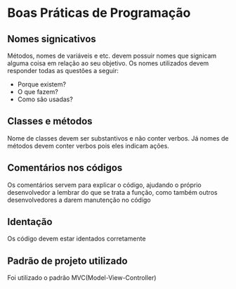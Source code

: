 # Boas Práticas de Programação

## Nomes signicativos

Métodos, nomes de variáveis e etc. devem possuir nomes que signicam alguma
coisa em relação ao seu objetivo. Os nomes utilizados devem responder todas as
questões a seguir:
- Porque existem?
- O que fazem?
- Como são usadas?

## Classes e métodos

Nome de classes devem ser substantivos e não conter verbos. Já nomes de
métodos devem conter verbos pois eles indicam ações.

## Comentários nos códigos

Os comentários servem para explicar o código, ajudando o próprio desenvolvedor a lembrar do que se trata a função, como também outros desenvolvedores a darem manutenção no código

## Identação

Os código devem estar identados corretamente

## Padrão de projeto utilizado

Foi utilizado o padrão MVC(Model-View-Controller)
